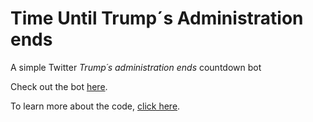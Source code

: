Time Until Trump´s Administration ends
===================================

A simple Twitter *Trump´s administration ends* countdown bot

Check out the bot [here](https://twitter.com/time_until_trumps).

To learn more about the code, [click here](https://medium.com/@crystalcamarao/how-to-develop-a-simple-twitter-countdown-bot-7a1757f5c2c3).
